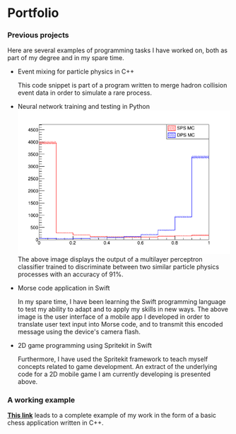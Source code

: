 # Portfolio

### Previous projects
Here are several examples of programming tasks I have worked on, both as part of my degree and in my spare time.

- Event mixing for particle physics in C++

  This code snippet is part of a program written to merge hadron collision event data in order to simulate a rare process.

- Neural network training and testing in Python
  ![MLP example image](https://github.com/msilcs/msilcs.github.io/blob/master/MLP_example.png)
  The above image displays the output of a multilayer perceptron classifier trained to discriminate between two similar particle physics processes with an accuracy of 91%.
  
- Morse code application in Swift

  In my spare time, I have been learning the Swift programming language to test my ability to adapt and to apply my skills in new ways. The above image is the user interface of a mobile app I developed in order to translate user text input into Morse code, and to transmit this encoded message using the device's camera flash.
    
- 2D game programming using Spritekit in Swift

  Furthermore, I have used the Spritekit framework to teach myself concepts related to game development. An extract of the underlying code for a 2D mobile game I am currently developing is presented above.

### A working example
[__This link__](https://github.com/msilcs/Object_Oriented_Chess_Program) leads to a complete example of my work in the form of a basic chess application written in C++.

